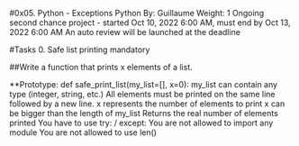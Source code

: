 #0x05. Python - Exceptions
Python
 By: Guillaume
 Weight: 1
 Ongoing second chance project - started Oct 10, 2022 6:00 AM, must end by Oct 13, 2022 6:00 AM
 An auto review will be launched at the deadline

#Tasks
0. Safe list printing
mandatory

##Write a function that prints x elements of a list.

**Prototype: def safe_print_list(my_list=[], x=0):
my_list can contain any type (integer, string, etc.)
All elements must be printed on the same line followed by a new line.
x represents the number of elements to print
x can be bigger than the length of my_list
Returns the real number of elements printed
You have to use try: / except:
You are not allowed to import any module
You are not allowed to use len()
